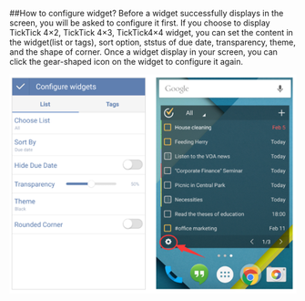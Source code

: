 ##How to configure widget?
Before a widget successfully displays in the screen, you will be asked to configure it first. If you choose to display TickTick 4×2, TickTick 4×3, TickTick4×4 widget, you can set the content in the widget(list or tags), sort option, ststus of due date, transparency, theme, and the shape of corner. Once a widget display in your screen, you can click the gear-shaped icon on the widget to configure it again.



![](../images/image2.6.3.3X.png)
